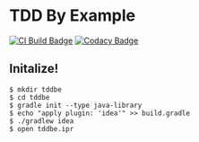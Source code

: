 # TDD By Example

[![CI Build Badge](https://img.shields.io/shippable/565e75131895ca44742b23bf.svg)](https://app.shippable.com/projects/565e75131895ca44742b23bf)
[![Codacy Badge](https://api.codacy.com/project/badge/grade/2f1a1de73b834c6d94d462d74d55f947)](https://www.codacy.com/app/ahastudio/tdd-by-example)

## Initalize!

```
$ mkdir tddbe
$ cd tddbe
$ gradle init --type java-library
$ echo "apply plugin: 'idea'" >> build.gradle
$ ./gradlew idea
$ open tddbe.ipr
```
